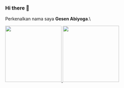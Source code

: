 ### Hi there 👋

Perkenalkan nama saya **Gesen Abiyoga**.\

 
<p align="left">
<a href="https://github.com/soerfaz">
  <img height="180em" src="https://github-readme-stats-eight-theta.vercel.app/api?username=soerfaz&show_icons=true&theme=algolia&include_all_commits=true&count_private=true"/>
  <img height="180em" src="https://github-readme-stats-eight-theta.vercel.app/api/top-langs/?username=soerfaz&layout=compact&langs_count=8&theme=algolia"/>
</a>
</p>
